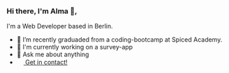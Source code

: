 ### Hi there, I'm Alma 👋,

I'm a Web Developer based in Berlin. 

- 🌱 I’m recently graduaded from a coding-bootcamp at Spiced Academy.
- 🔭 I'm currently working on a survey-app
- 💬 Ask me about anything
- <a href="https://www.linkedin.com/in/alkl"><img width="15px" height="15px" src="https://upload.wikimedia.org/wikipedia/commons/thumb/c/c9/Linkedin.svg/1200px-Linkedin.svg.png"> Get in contact!
<!--
**codelal/codelal** is a ✨ _special_ ✨ repository because its `README.md` (this file) appears on your GitHub profile.

Here are some ideas to get you started:

-
- 🌱 I’m recently graduaded from a coding-bootcamp at Spiced Academy.
- 🔭 I'm currently working on a little survey-app
- 👯 I’m looking to collaborate on ...
- 🤔 I’m looking for help with ...
- 💬 Ask me about anything
- 📫 How to reach me: <a href="//https://www.linkedin.com/in/alkl"><img width="20px" height="20px" src="https://upload.wikimedia.org/wikipedia/commons/thumb/c/c9/Linkedin.svg/1200px-Linkedin.svg.png"></a>
- 😄 Pronouns: ...
- ⚡ Fun fact: ...
-->
